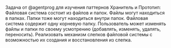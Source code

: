 Задача от @agentprog для изучения паттернов Хранитель и Прототип: Файловая система состоит из файлов и папок. Файлы могут находиться в папках. Папки тоже могут находиться внутри папок. Файловая система содержит одну корневую папку. Пользователь может изменять файлы и папки по своему усмотрению (добавлять, изменять, удалять, переносить). Реализовать механизм слепков файловой системы с возможностью их создания и восстановления из слепка.
